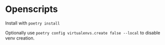 # Openscripts

Install with `poetry install`

Optionally use `poetry config virtualenvs.create false --local` to disable venv creation.
